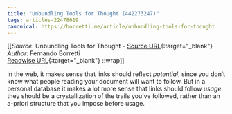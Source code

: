 ```yaml
---
title: "Unbundling Tools for Thought (442273247)"
tags: articles-22478619
canonical: https://borretti.me/article/unbundling-tools-for-thought
---
```


[[_Source_: Unbundling Tools for Thought - [Source URL](https://borretti.me/article/unbundling-tools-for-thought){:target="_blank"}<br>
_Author_: Fernando Borretti<br>
[Readwise URL](https://readwise.io/open/442273247){:target="_blank"}
::wrap]]

in the web, it makes sense that links should reflect *potential*, since you don’t know what people reading your document will want to follow. But in a personal database it makes a lot more sense that links should follow *usage*: they should be a crystallization of the trails you’ve followed, rather than an a-priori structure that you impose before usage.
